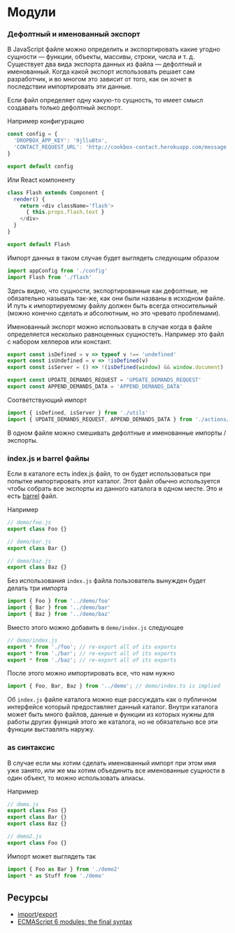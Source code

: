# Модули

### Дефолтный и именованный экспорт

В JavaScript файле можно определить и экспортировать какие угодно сущности &mdash; функции, объекты, массивы, строки, числа и т. д. Существует два вида экспорта данных из файла &mdash; дефолтный и именованный. Когда какой экспорт использовать решает сам разработчик, и во многом это зависит от того, как он хочет в последствии импортировать эти данные.

Если файл определяет одну какую-то сущность, то имеет смысл создавать только дефолтный экспорт.

Например конфигурацию

```js
const config = {
  'DROPBOX_APP_KEY': '9jllu8tn',
  'CONTACT_REQUEST_URL': 'http://cookbox-contact.herokuapp.com/message'
}

export default config
```

Или React компоненту

```js
class Flash extends Component {
  render() {
    return <div className='flash'>
      { this.props.flash.text }
    </div>
  }
}

export default Flash
```

Импорт данных в таком случае будет выглядеть следующим образом

```js
import appConfig from './config'
import Flash from './flash'
```

Здесь видно, что сущности, экспортированные как дефолтные, не обязательно называть так-же, как они были названы в исходном файле. И путь к импортируемому файлу должен быть всегда относительный (можно конечно сделать и абсолютным, но это чревато проблемами).

Именованный экспорт можно использовать в случае когда в файле определяется несколько равноценных сущностеть. Например это файл с набором хелперов или констант.

```js
export const isDefined = v => typeof v !== 'undefined'
export const isUndefined = v => !isDefined(v)
export const isServer = () => !(isDefined(window) && window.document)
```

```js
export const UPDATE_DEMANDS_REQUEST = 'UPDATE_DEMANDS_REQUEST'
export const APPEND_DEMANDS_DATA = 'APPEND_DEMANDS_DATA'
```

Соответствующий импорт

```js
import { isDefined, isServer } from './utils'
import { UPDATE_DEMANDS_REQUEST, APPEND_DEMANDS_DATA } from './actions/demands'
```

В одном файле можно смешивать дефолтные и именованные импорты / экспорты.


### index.js и barrel файлы

Если в каталоге есть index.js файл, то он будет использоваться при попытке импортировать этот каталог. Этот файл обычно используется чтобы собрать все экспорты из данного каталога в одном месте. Это и есть [barrel](https://basarat.gitbooks.io/typescript/docs/tips/barrel.html) файл.

Например

```js
// demo/foo.js
export class Foo {}

// demo/bar.js
export class Bar {}

// demo/baz.js
export class Baz {}
```

Без использования `index.js` файла пользователь вынужден будет делать три импорта

```js
import { Foo } from '../demo/foo'
import { Bar } from '../demo/bar'
import { Baz } from '../demo/baz'
```

Вместо этого можно добавить в `demo/index.js` следующее

```js
// demo/index.js
export * from './foo'; // re-export all of its exports
export * from './bar'; // re-export all of its exports
export * from './baz'; // re-export all of its exports
```

После этого можно импортировать все, что нам нужно

```js
import { Foo, Bar, Baz } from '../demo'; // demo/index.ts is implied
```

Об `index.js` файле каталога можно еще рассуждать как о публичном интерфейсе который предоставляет данный каталог. Внутри каталога может быть много файлов, данные и функции из которых нужны для работы других функций этого же каталога, но не обязательно все эти функции выставлять наружу.


### as синтаксис

В случае если мы хотим сделать именованный импорт при этом имя уже занято, или же мы хотим объединить все именованные сущности в один объект, то можно использовать алиасы.

Например

```js
// demo.js
export class Foo {}
export class Bar {}
export class Baz {}

// demo2.js
export class Foo {}
```

Импорт может выглядеть так

```js
import { Foo as Bar } from './demo2'
import * as Stuff from './demo'
```


## Ресурсы

- [import](https://developer.mozilla.org/ru/docs/Web/JavaScript/Reference/Statements/import)/[export](https://developer.mozilla.org/ru/docs/Web/JavaScript/Reference/Statements/export)
- [ECMAScript 6 modules: the final syntax](http://2ality.com/2014/09/es6-modules-final.html)
